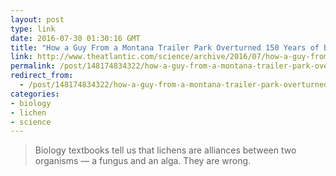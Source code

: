 ```yaml
---
layout: post
type: link
date: 2016-07-30 01:30:16 GMT
title: "How a Guy From a Montana Trailer Park Overturned 150 Years of Biology"
link: http://www.theatlantic.com/science/archive/2016/07/how-a-guy-from-a-montana-trailer-park-upturned-150-years-of-biology/491702/
permalink: /post/148174834322/how-a-guy-from-a-montana-trailer-park-overturned
redirect_from: 
  - /post/148174834322/how-a-guy-from-a-montana-trailer-park-overturned
categories:
- biology
- lichen
- science
---
```


<p><blockquote>Biology textbooks tell us that lichens are alliances between two organisms — a fungus and an alga. They are wrong.</blockquote></p>